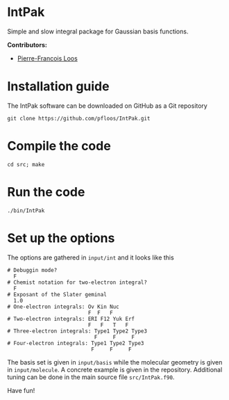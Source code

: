 # IntPak

Simple and slow integral package for Gaussian basis functions.

**Contributors:**
- [Pierre-Francois Loos](https://pfloos.github.io/WEB_LOOS)

# Installation guide
The IntPak software can be downloaded on GitHub as a Git repository
```
git clone https://github.com/pfloos/IntPak.git
```

# Compile the code

```
cd src; make
```

# Run the code

```
./bin/IntPak
```
# Set up the options

The options are gathered in `input/int` and it looks like this

```
# Debuggin mode?
  F
# Chemist notation for two-electron integral?
  F
# Exposant of the Slater geminal
  1.0
# One-electron integrals: Ov Kin Nuc
                          F  F   F
# Two-electron integrals: ERI F12 Yuk Erf
                          F   F   T   F
# Three-electron integrals: Type1 Type2 Type3
                            F     F     F
# Four-electron integrals: Type1 Type2 Type3
                           F     F     F
```
The basis set is given in `input/basis` while the molecular geometry is given in `input/molecule`.
A concrete example is given in the repository.
Additional tuning can be done in the main source file `src/IntPak.f90`.


Have fun!
